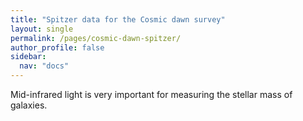 ```yaml
---
title: "Spitzer data for the Cosmic dawn survey"
layout: single
permalink: /pages/cosmic-dawn-spitzer/
author_profile: false
sidebar:
  nav: "docs"
---
```


Mid-infrared light is very important for measuring the stellar mass of galaxies. 